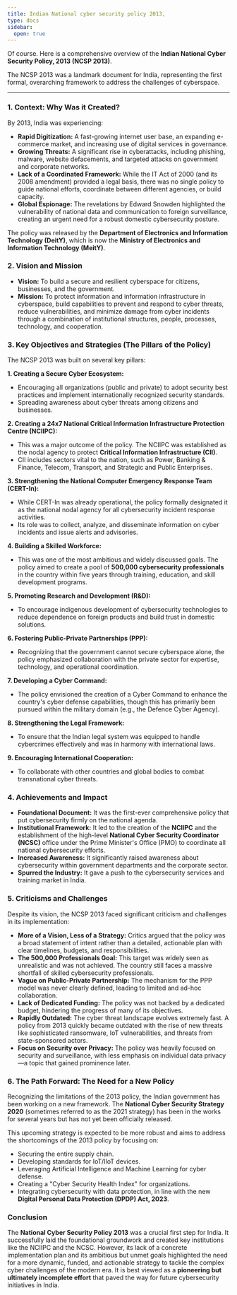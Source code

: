 ```yaml
---
title: Indian National cyber security policy 2013,
type: docs
sidebar:
  open: true
---
```


Of course. Here is a comprehensive overview of the **Indian National Cyber Security Policy, 2013 (NCSP 2013)**.

The NCSP 2013 was a landmark document for India, representing the first formal, overarching framework to address the challenges of cyberspace.

---

### **1. Context: Why Was it Created?**

By 2013, India was experiencing:
*   **Rapid Digitization:** A fast-growing internet user base, an expanding e-commerce market, and increasing use of digital services in governance.
*   **Growing Threats:** A significant rise in cyberattacks, including phishing, malware, website defacements, and targeted attacks on government and corporate networks.
*   **Lack of a Coordinated Framework:** While the IT Act of 2000 (and its 2008 amendment) provided a legal basis, there was no single policy to guide national efforts, coordinate between different agencies, or build capacity.
*   **Global Espionage:** The revelations by Edward Snowden highlighted the vulnerability of national data and communication to foreign surveillance, creating an urgent need for a robust domestic cybersecurity posture.

The policy was released by the **Department of Electronics and Information Technology (DeitY)**, which is now the **Ministry of Electronics and Information Technology (MeitY)**.

### **2. Vision and Mission**

*   **Vision:** To build a secure and resilient cyberspace for citizens, businesses, and the government.
*   **Mission:** To protect information and information infrastructure in cyberspace, build capabilities to prevent and respond to cyber threats, reduce vulnerabilities, and minimize damage from cyber incidents through a combination of institutional structures, people, processes, technology, and cooperation.

### **3. Key Objectives and Strategies (The Pillars of the Policy)**

The NCSP 2013 was built on several key pillars:

**1. Creating a Secure Cyber Ecosystem:**
*   Encouraging all organizations (public and private) to adopt security best practices and implement internationally recognized security standards.
*   Spreading awareness about cyber threats among citizens and businesses.

**2. Creating a 24x7 National Critical Information Infrastructure Protection Centre (NCIIPC):**
*   This was a major outcome of the policy. The NCIIPC was established as the nodal agency to protect **Critical Information Infrastructure (CII)**.
*   CII includes sectors vital to the nation, such as Power, Banking & Finance, Telecom, Transport, and Strategic and Public Enterprises.

**3. Strengthening the National Computer Emergency Response Team (CERT-In):**
*   While CERT-In was already operational, the policy formally designated it as the national nodal agency for all cybersecurity incident response activities.
*   Its role was to collect, analyze, and disseminate information on cyber incidents and issue alerts and advisories.

**4. Building a Skilled Workforce:**
*   This was one of the most ambitious and widely discussed goals. The policy aimed to create a pool of **500,000 cybersecurity professionals** in the country within five years through training, education, and skill development programs.

**5. Promoting Research and Development (R&D):**
*   To encourage indigenous development of cybersecurity technologies to reduce dependence on foreign products and build trust in domestic solutions.

**6. Fostering Public-Private Partnerships (PPP):**
*   Recognizing that the government cannot secure cyberspace alone, the policy emphasized collaboration with the private sector for expertise, technology, and operational coordination.

**7. Developing a Cyber Command:**
*   The policy envisioned the creation of a Cyber Command to enhance the country's cyber defense capabilities, though this has primarily been pursued within the military domain (e.g., the Defence Cyber Agency).

**8. Strengthening the Legal Framework:**
*   To ensure that the Indian legal system was equipped to handle cybercrimes effectively and was in harmony with international laws.

**9. Encouraging International Cooperation:**
*   To collaborate with other countries and global bodies to combat transnational cyber threats.

### **4. Achievements and Impact**

*   **Foundational Document:** It was the first-ever comprehensive policy that put cybersecurity firmly on the national agenda.
*   **Institutional Framework:** It led to the creation of the **NCIIPC** and the establishment of the high-level **National Cyber Security Coordinator (NCSC)** office under the Prime Minister's Office (PMO) to coordinate all national cybersecurity efforts.
*   **Increased Awareness:** It significantly raised awareness about cybersecurity within government departments and the corporate sector.
*   **Spurred the Industry:** It gave a push to the cybersecurity services and training market in India.

### **5. Criticisms and Challenges**

Despite its vision, the NCSP 2013 faced significant criticism and challenges in its implementation:

*   **More of a Vision, Less of a Strategy:** Critics argued that the policy was a broad statement of intent rather than a detailed, actionable plan with clear timelines, budgets, and responsibilities.
*   **The 500,000 Professionals Goal:** This target was widely seen as unrealistic and was not achieved. The country still faces a massive shortfall of skilled cybersecurity professionals.
*   **Vague on Public-Private Partnership:** The mechanism for the PPP model was never clearly defined, leading to limited and ad-hoc collaboration.
*   **Lack of Dedicated Funding:** The policy was not backed by a dedicated budget, hindering the progress of many of its objectives.
*   **Rapidly Outdated:** The cyber threat landscape evolves extremely fast. A policy from 2013 quickly became outdated with the rise of new threats like sophisticated ransomware, IoT vulnerabilities, and threats from state-sponsored actors.
*   **Focus on Security over Privacy:** The policy was heavily focused on security and surveillance, with less emphasis on individual data privacy—a topic that gained prominence later.

### **6. The Path Forward: The Need for a New Policy**

Recognizing the limitations of the 2013 policy, the Indian government has been working on a new framework. The **National Cyber Security Strategy 2020** (sometimes referred to as the 2021 strategy) has been in the works for several years but has not yet been officially released.

This upcoming strategy is expected to be more robust and aims to address the shortcomings of the 2013 policy by focusing on:
*   Securing the entire supply chain.
*   Developing standards for IoT/IIoT devices.
*   Leveraging Artificial Intelligence and Machine Learning for cyber defense.
*   Creating a "Cyber Security Health Index" for organizations.
*   Integrating cybersecurity with data protection, in line with the new **Digital Personal Data Protection (DPDP) Act, 2023**.

### **Conclusion**

The **National Cyber Security Policy 2013** was a crucial first step for India. It successfully laid the foundational groundwork and created key institutions like the NCIIPC and the NCSC. However, its lack of a concrete implementation plan and its ambitious but unmet goals highlighted the need for a more dynamic, funded, and actionable strategy to tackle the complex cyber challenges of the modern era. It is best viewed as a **pioneering but ultimately incomplete effort** that paved the way for future cybersecurity initiatives in India.